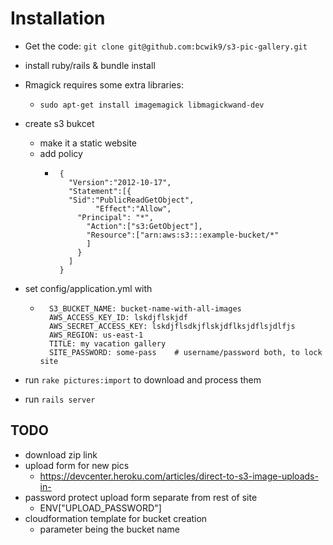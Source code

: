 # Installation

* Get the code: ```git clone git@github.com:bcwik9/s3-pic-gallery.git```
* install ruby/rails & bundle install
* Rmagick requires some extra libraries: 
  * ```sudo apt-get install imagemagick libmagickwand-dev```
* create s3 bukcet
  * make it a static website
  * add policy
    * ```
       {
         "Version":"2012-10-17",
         "Statement":[{
         "Sid":"PublicReadGetObject",
               "Effect":"Allow",
           "Principal": "*",
             "Action":["s3:GetObject"],
             "Resource":["arn:aws:s3:::example-bucket/*"
             ]
           }
         ]
       }
      ```

* set config/application.yml with 
  * ```
      S3_BUCKET_NAME: bucket-name-with-all-images
      AWS_ACCESS_KEY_ID: lskdjflskjdf
      AWS_SECRET_ACCESS_KEY: lskdjflsdkjflskjdflksjdflsjdlfjs
      AWS_REGION: us-east-1
      TITLE: my vacation gallery
      SITE_PASSWORD: some-pass    # username/password both, to lock site
    ```
  
* run ```rake pictures:import``` to download and process them
* run ```rails server```

## TODO
* download zip link
* upload form for new pics
  * https://devcenter.heroku.com/articles/direct-to-s3-image-uploads-in-
* password protect upload form separate from rest of site
  * ENV["UPLOAD_PASSWORD"]
* cloudformation template for bucket creation
  * parameter being the bucket name
                     
